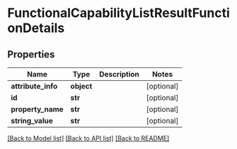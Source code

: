 # FunctionalCapabilityListResultFunctionDetails

## Properties
Name | Type | Description | Notes
------------ | ------------- | ------------- | -------------
**attribute_info** | **object** |  | [optional] 
**id** | **str** |  | [optional] 
**property_name** | **str** |  | [optional] 
**string_value** | **str** |  | [optional] 

[[Back to Model list]](../README.md#documentation-for-models) [[Back to API list]](../README.md#documentation-for-api-endpoints) [[Back to README]](../README.md)


